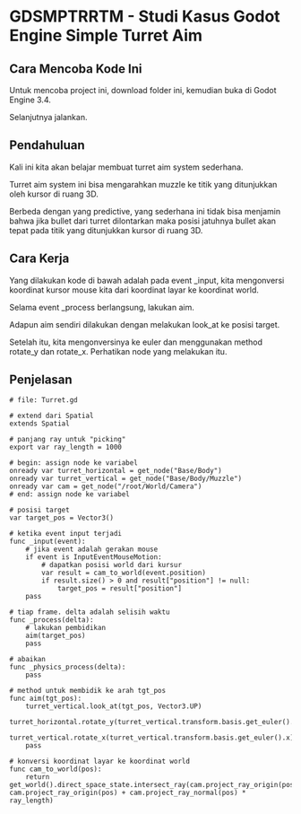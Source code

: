 # GDSMPTRRTM - Studi Kasus Godot Engine Simple Turret Aim

## Cara Mencoba Kode Ini

Untuk mencoba project ini, download folder ini, kemudian buka di Godot Engine 3.4.

Selanjutnya jalankan.

## Pendahuluan

Kali ini kita akan belajar membuat turret aim system sederhana.

Turret aim system ini bisa mengarahkan muzzle ke titik yang ditunjukkan oleh kursor di ruang 3D.

Berbeda dengan yang predictive, yang sederhana ini tidak bisa menjamin bahwa jika bullet dari turret dilontarkan maka posisi jatuhnya bullet akan tepat pada titik yang ditunjukkan kursor di ruang 3D.

## Cara Kerja

Yang dilakukan kode di bawah adalah pada event _input, kita mengonversi koordinat kursor mouse kita dari koordinat layar ke koordinat world.

Selama event _process berlangsung, lakukan aim.

Adapun aim sendiri dilakukan dengan melakukan look_at ke posisi target.

Setelah itu, kita mengonversinya ke euler dan menggunakan method rotate_y dan rotate_x. Perhatikan node yang melakukan itu.

## Penjelasan

```
# file: Turret.gd

# extend dari Spatial
extends Spatial

# panjang ray untuk "picking"
export var ray_length = 1000

# begin: assign node ke variabel
onready var turret_horizontal = get_node("Base/Body")
onready var turret_vertical = get_node("Base/Body/Muzzle")
onready var cam = get_node("/root/World/Camera")
# end: assign node ke variabel

# posisi target
var target_pos = Vector3()

# ketika event input terjadi
func _input(event):
    # jika event adalah gerakan mouse
    if event is InputEventMouseMotion:
        # dapatkan posisi world dari kursur
        var result = cam_to_world(event.position)
        if result.size() > 0 and result["position"] != null:
            target_pos = result["position"]
    pass

# tiap frame. delta adalah selisih waktu
func _process(delta):
    # lakukan pembidikan
    aim(target_pos)
    pass

# abaikan
func _physics_process(delta):
    pass

# method untuk membidik ke arah tgt_pos
func aim(tgt_pos):
    turret_vertical.look_at(tgt_pos, Vector3.UP)
    turret_horizontal.rotate_y(turret_vertical.transform.basis.get_euler().y)
    turret_vertical.rotate_x(turret_vertical.transform.basis.get_euler().x)
    pass

# konversi koordinat layar ke koordinat world
func cam_to_world(pos):
    return get_world().direct_space_state.intersect_ray(cam.project_ray_origin(pos), cam.project_ray_origin(pos) + cam.project_ray_normal(pos) * ray_length)
```

# 
